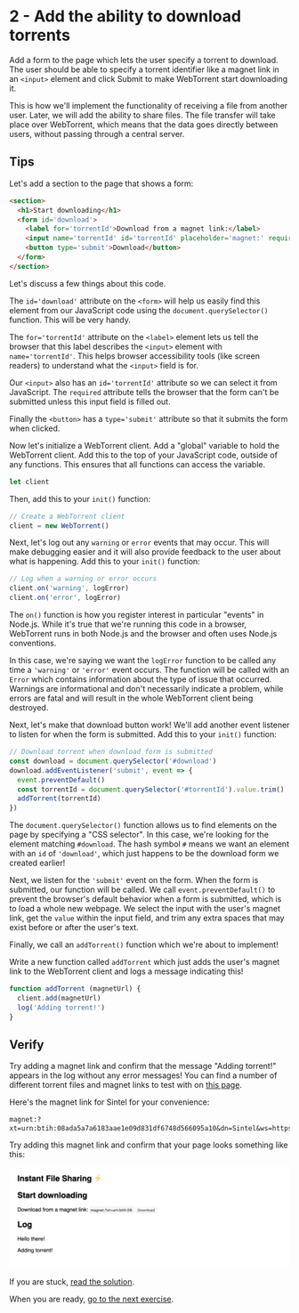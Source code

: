 # 2 - Add the ability to download torrents

Add a form to the page which lets the user specify a torrent to download. The user should be able to specify a torrent identifier like a magnet link in an `<input>` element and click <btn>Submit</btn> to make WebTorrent start downloading it.

This is how we'll implement the functionality of receiving a file from another user. Later, we will add the ability to share files. The file transfer will take place over WebTorrent, which means that the data goes directly between users, without passing through a central server.

## Tips

Let's add a section to the page that shows a form:

```html
<section>
  <h1>Start downloading</h1>
  <form id='download'>
    <label for='torrentId'>Download from a magnet link:</label>
    <input name='torrentId' id='torrentId' placeholder='magnet:' required />
    <button type='submit'>Download</button>
  </form>
</section>
```

Let's discuss a few things about this code.

The `id='download'` attribute on the `<form>` will help us easily find this element from our JavaScript code using the `document.querySelector()` function. This will be very handy.

The `for='torrentId'` attribute on the `<label>` element lets us tell the browser that this label describes the `<input>` element with `name='torrentId'`. This helps browser accessibility tools (like screen readers) to understand what the `<input>` field is for.

Our `<input>` also has an `id='torrentId'` attribute so we can select it from JavaScript. The `required` attribute tells the browser that the form can't be submitted unless this input field is filled out.

Finally the `<button>` has a `type='submit'` attribute so that it submits the form when clicked.

Now let's initialize a WebTorrent client. Add a "global" variable to hold the WebTorrent client. Add this to the top of your JavaScript code, outside of any functions. This ensures that all functions can access the variable.

```js
let client
```

Then, add this to your `init()` function:

```js
// Create a WebTorrent client
client = new WebTorrent()
```

Next, let's log out any `warning` or `error` events that may occur. This will make debugging easier and it will also provide feedback to the user about what is happening. Add this to your `init()` function:

```js
// Log when a warning or error occurs
client.on('warning', logError)
client.on('error', logError)
```

The `on()` function is how you register interest in particular "events" in Node.js. While it's true that we're running this code in a browser, WebTorrent runs in both Node.js and the browser and often uses Node.js conventions.

In this case, we're saying we want the `logError` function to be called any time a `'warning'` or `'error'` event occurs. The function will be called with an `Error` which contains information about the type of issue that occurred. Warnings are informational and don't necessarily indicate a problem, while errors are fatal and will result in the whole WebTorrent client being destroyed.

Next, let's make that download button work! We'll add another event listener to listen for when the form is submitted. Add this to your `init()` function:

```js
// Download torrent when download form is submitted
const download = document.querySelector('#download')
download.addEventListener('submit', event => {
  event.preventDefault()
  const torrentId = document.querySelector('#torrentId').value.trim()
  addTorrent(torrentId)
})
```

The `document.querySelector()` function allows us to find elements on the page by specifying a "CSS selector". In this case, we're looking for the element matching `#download`. The hash symbol `#` means we want an element with an `id` of `'download'`, which just happens to be the download form we created earlier!

Next, we listen for the `'submit'` event on the form. When the form is submitted, our function will be called. We call `event.preventDefault()` to prevent the browser's default behavior when a form is submitted, which is to load a whole new webpage. We select the input with the user's magnet link, get the `value` within the input field, and trim any extra spaces that may exist before or after the user's text.

Finally, we call an `addTorrent()` function which we're about to implement!

Write a new function called `addTorrent` which just adds the user's magnet link to the WebTorrent client and logs a message indicating this!

```js
function addTorrent (magnetUrl) {
  client.add(magnetUrl)
  log('Adding torrent!')
}
```

## Verify

Try adding a magnet link and confirm that the message "Adding torrent!" appears in the log without any error messages! You can find a number of different torrent files and magnet links to test with on [this page](https://webtorrent.io/free-torrents).

Here's the magnet link for Sintel for your convenience:

```
magnet:?xt=urn:btih:08ada5a7a6183aae1e09d831df6748d566095a10&dn=Sintel&ws=https%3A%2F%2Fwebtorrent.io%2Ftorrents%2F&xs=https%3A%2F%2Fwebtorrent.io%2Ftorrents%2Fsintel.torrent
```

Try adding this magnet link and confirm that your page looks something like this:

![](02.png)

If you are stuck, [read the solution](https://codepen.io/ferossity/pen/XWmLPyj).

When you are ready, [go to the next exercise](03.md).
